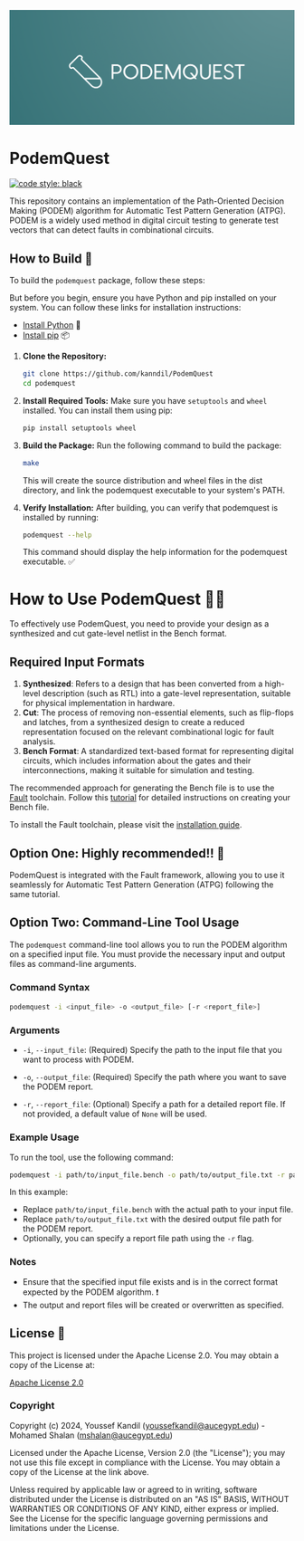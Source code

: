 ![Logo](docs/logo.png)

# PodemQuest

[![code style: black](https://img.shields.io/badge/code%20style-black-000000.svg)](https://github.com/psf/black)

This repository contains an implementation of the Path-Oriented Decision Making (PODEM) algorithm for Automatic Test Pattern Generation (ATPG). PODEM is a widely used method in digital circuit testing to generate test vectors that can detect faults in combinational circuits.


## How to Build 🧱

To build the `podemquest` package, follow these steps:

But before you begin, ensure you have Python and pip installed on your system. You can follow these links for installation instructions:

- [Install Python](https://www.python.org/downloads/) 🐍
- [Install pip](https://pip.pypa.io/en/stable/installation/) 📦


1. **Clone the Repository:**
   ```bash
   git clone https://github.com/kanndil/PodemQuest
   cd podemquest
   ```

2. **Install Required Tools:**
   Make sure you have `setuptools` and `wheel` installed. You can install them using pip:
   ```bash
   pip install setuptools wheel
   ```

3. **Build the Package:**
   Run the following command to build the package:
   ```bash
   make
   ```

   This will create the source distribution and wheel files in the dist directory, and link the podemquest executable to your system's PATH.

4. **Verify Installation:**
    After building, you can verify that podemquest is installed by running:
    ```bash
    podemquest --help
    ```
    This command should display the help information for the podemquest executable. ✅


# How to Use PodemQuest 🤔✨

To effectively use PodemQuest, you need to provide your design as a synthesized and cut gate-level netlist in the Bench format. 

## Required Input Formats
1. **Synthesized**: Refers to a design that has been converted from a high-level description (such as RTL) into a gate-level representation, suitable for physical implementation in hardware.
2. **Cut**: The process of removing non-essential elements, such as flip-flops and latches, from a synthesized design to create a reduced representation focused on the relevant combinational logic for fault analysis.
3. **Bench Format**: A standardized text-based format for representing digital circuits, which includes information about the gates and their interconnections, making it suitable for simulation and testing.


The recommended approach for generating the Bench file is to use the [Fault](https://fault.readthedocs.io/en/latest/index.html) toolchain. Follow this [tutorial](https://fault.readthedocs.io/en/latest/usage.html) for detailed instructions on creating your Bench file.

To install the Fault toolchain, please visit the [installation guide](https://fault.readthedocs.io/en/latest/installation.html).

## Option One: Highly recommended!! 🌟
PodemQuest is integrated with the Fault framework, allowing you to use it seamlessly for Automatic Test Pattern Generation (ATPG) following the same tutorial.


## Option Two: Command-Line Tool Usage

The `podemquest` command-line tool allows you to run the PODEM algorithm on a specified input file. You must provide the necessary input and output files as command-line arguments.

### Command Syntax

```bash
podemquest -i <input_file> -o <output_file> [-r <report_file>]
```

### Arguments

- `-i`, `--input_file`: (Required) Specify the path to the input file that you want to process with PODEM.
  
- `-o`, `--output_file`: (Required) Specify the path where you want to save the PODEM report.
  
- `-r`, `--report_file`: (Optional) Specify a path for a detailed report file. If not provided, a default value of `None` will be used.

### Example Usage

To run the tool, use the following command:

```bash
podemquest -i path/to/input_file.bench -o path/to/output_file.txt -r path/to/report_file.txt
```


In this example:
- Replace `path/to/input_file.bench` with the actual path to your input file.
- Replace `path/to/output_file.txt` with the desired output file path for the PODEM report.
- Optionally, you can specify a report file path using the `-r` flag.

### Notes
- Ensure that the specified input file exists and is in the correct format expected by the PODEM algorithm. ❗
- The output and report files will be created or overwritten as specified.


## License 📜

This project is licensed under the Apache License 2.0. You may obtain a copy of the License at:

[Apache License 2.0](http://www.apache.org/licenses/LICENSE-2.0)

### Copyright

Copyright (c) 2024, Youssef Kandil (youssefkandil@aucegypt.edu) - Mohamed Shalan (mshalan@aucegypt.edu)

Licensed under the Apache License, Version 2.0 (the "License"); you may not use this file except in compliance with the License. You may obtain a copy of the License at the link above.

Unless required by applicable law or agreed to in writing, software distributed under the License is distributed on an "AS IS" BASIS, WITHOUT WARRANTIES OR CONDITIONS OF ANY KIND, either express or implied. See the License for the specific language governing permissions and limitations under the License.



